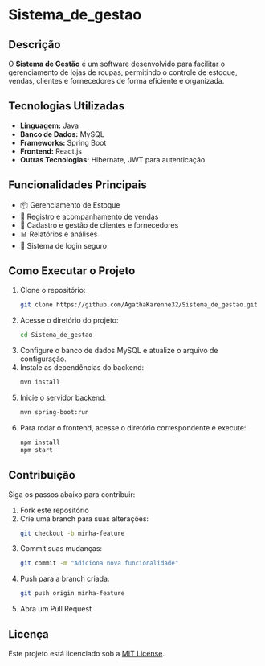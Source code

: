 # Sistema_de_gestao

## Descrição
O **Sistema de Gestão** é um software desenvolvido para facilitar o gerenciamento de lojas de roupas, permitindo o controle de estoque, vendas, clientes e fornecedores de forma eficiente e organizada.

## Tecnologias Utilizadas
- **Linguagem:** Java
- **Banco de Dados:** MySQL
- **Frameworks:** Spring Boot
- **Frontend:** React.js
- **Outras Tecnologias:** Hibernate, JWT para autenticação

## Funcionalidades Principais
- 📦 Gerenciamento de Estoque
- 🛒 Registro e acompanhamento de vendas
- 👥 Cadastro e gestão de clientes e fornecedores
- 📊 Relatórios e análises
- 🔐 Sistema de login seguro

## Como Executar o Projeto
1. Clone o repositório:
   ```bash
   git clone https://github.com/AgathaKarenne32/Sistema_de_gestao.git
   ```
2. Acesse o diretório do projeto:
   ```bash
   cd Sistema_de_gestao
   ```
3. Configure o banco de dados MySQL e atualize o arquivo de configuração.
4. Instale as dependências do backend:
   ```bash
   mvn install
   ```
5. Inicie o servidor backend:
   ```bash
   mvn spring-boot:run
   ```
6. Para rodar o frontend, acesse o diretório correspondente e execute:
   ```bash
   npm install
   npm start
   ```

## Contribuição
Siga os passos abaixo para contribuir:
1. Fork este repositório
2. Crie uma branch para suas alterações:
   ```bash
   git checkout -b minha-feature
   ```
3. Commit suas mudanças:
   ```bash
   git commit -m "Adiciona nova funcionalidade"
   ```
4. Push para a branch criada:
   ```bash
   git push origin minha-feature
   ```
5. Abra um Pull Request

## Licença
Este projeto está licenciado sob a [MIT License](LICENSE).


